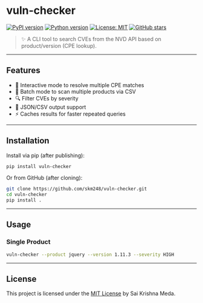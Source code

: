 # vuln-checker

[![PyPI version](https://img.shields.io/pypi/v/vuln-checker?color=brightgreen)](https://pypi.org/project/vuln-checker/)
[![Python version](https://img.shields.io/pypi/pyversions/vuln-checker)](https://pypi.org/project/vuln-checker/)
[![License: MIT](https://img.shields.io/badge/License-MIT-blue.svg)](LICENSE)
[![GitHub stars](https://img.shields.io/github/stars/skm248/vuln-checker?style=social)](https://github.com/skm248/vuln-checker/stargazers)

> ✨ A CLI tool to search CVEs from the NVD API based on product/version (CPE lookup).

---

## Features

- 🎯 Interactive mode to resolve multiple CPE matches
- 📂 Batch mode to scan multiple products via CSV
- 🔍 Filter CVEs by severity
- 💾 JSON/CSV output support
- ⚡ Caches results for faster repeated queries

---

## Installation

Install via pip (after publishing):

```bash
pip install vuln-checker
```

Or from GitHub (after cloning):

```bash
git clone https://github.com/skm248/vuln-checker.git
cd vuln-checker
pip install .
```

---

## Usage

### Single Product

```bash
vuln-checker --product jquery --version 1.11.3 --severity HIGH
```

---

## License

This project is licensed under the [MIT License](LICENSE) by Sai Krishna Meda.
